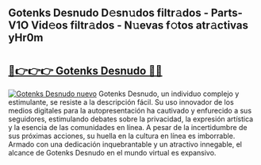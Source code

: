 ## Gotenks Desnudo D𝚎sn𝚞dos filtr𝚊dos - Parts-V1O Vid𝚎os filtr𝚊dos - N𝚞evas f𝚘tos atr𝚊ctivas yHr0m

# <h2><a href="http://mb2kspj.tromn.icu/?c=Gotenks+Desnudo">🔗👉👉👉 Gotenks Desnudo 🔗🔗</a></h2>

[![Gotenks Desnudo nuevo](https://i.imgur.com/pEAQMta.gif)](http://mb2kspj.tromn.icu/?c=Gotenks+Desnudo)
Gotenks Desnudo, un individuo complejo y estimulante, se resiste a la descripción fácil. Su uso innovador de los medios digitales para la autopresentación ha cautivado y enfurecido a sus seguidores, estimulando debates sobre la privacidad, la expresión artística y la esencia de las comunidades en línea. A pesar de la incertidumbre de sus próximas acciones, su huella en la cultura en línea es imborrable. Armado con una dedicación inquebrantable y un atractivo innegable, el alcance de Gotenks Desnudo en el mundo virtual es expansivo.
